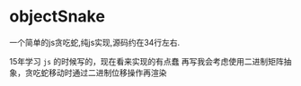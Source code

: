 # objectSnake
一个简单的js贪吃蛇,纯js实现,源码约在34行左右.

15年学习 `js` 的时候写的，现在看来实现的有点蠢
再写我会考虑使用二进制矩阵抽象，贪吃蛇移动时通过二进制位移操作再渲染


